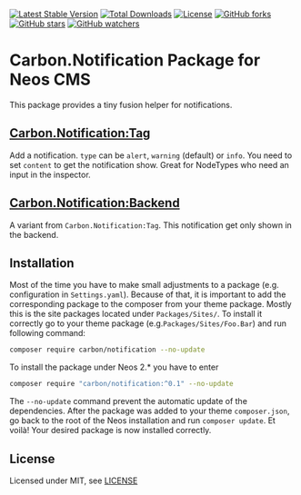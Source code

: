 [![Latest Stable Version](https://poser.pugx.org/carbon/notification/v/stable)](https://packagist.org/packages/carbon/notification)
[![Total Downloads](https://poser.pugx.org/carbon/notification/downloads)](https://packagist.org/packages/carbon/notification)
[![License](https://poser.pugx.org/carbon/notification/license)](https://packagist.org/packages/carbon/notification)
[![GitHub forks](https://img.shields.io/github/forks/CarbonPackages/Carbon.Notification.svg?style=social&label=Fork)](https://github.com/CarbonPackages/Carbon.Notification/fork)
[![GitHub stars](https://img.shields.io/github/stars/CarbonPackages/Carbon.Notification.svg?style=social&label=Stars)](https://github.com/CarbonPackages/Carbon.Notification/stargazers)
[![GitHub watchers](https://img.shields.io/github/watchers/CarbonPackages/Carbon.Notification.svg?style=social&label=Watch)](https://github.com/CarbonPackages/Carbon.Notification/subscription)

# Carbon.Notification Package for Neos CMS

This package provides a tiny fusion helper for notifications.

## [Carbon.Notification:Tag](Resources/Private/Fusion/Tag.fusion)

Add a notification. `type` can be `alert`, `warning` (default) or `info`. You
need to set `content` to get the notification show. Great for NodeTypes who need
an input in the inspector.

## [Carbon.Notification:Backend](Resources/Private/Fusion/Backend.fusion)

A variant from `Carbon.Notification:Tag`. This notification get only shown in
the backend.

## Installation

Most of the time you have to make small adjustments to a package (e.g.
configuration in `Settings.yaml`). Because of that, it is important to add the
corresponding package to the composer from your theme package. Mostly this is
the site packages located under `Packages/Sites/`. To install it correctly go to
your theme package (e.g.`Packages/Sites/Foo.Bar`) and run following command:

```bash
composer require carbon/notification --no-update
```

To install the package under Neos 2.\* you have to enter

```bash
composer require "carbon/notification:^0.1" --no-update
```

The `--no-update` command prevent the automatic update of the dependencies.
After the package was added to your theme `composer.json`, go back to the root
of the Neos installation and run `composer update`. Et voilà! Your desired
package is now installed correctly.

## License

Licensed under MIT, see [LICENSE](LICENSE)
